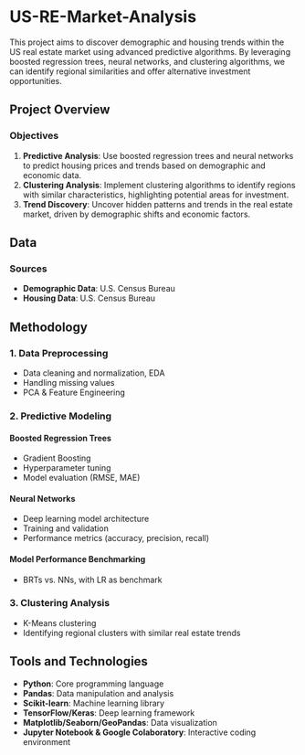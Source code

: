 # US-RE-Market-Analysis

This project aims to discover demographic and housing trends within the US real estate market using advanced predictive algorithms. By leveraging boosted regression trees, neural networks, and clustering algorithms, we can identify regional similarities and offer alternative investment opportunities.

## Project Overview

### Objectives

1. **Predictive Analysis**: Use boosted regression trees and neural networks to predict housing prices and trends based on demographic and economic data.
2. **Clustering Analysis**: Implement clustering algorithms to identify regions with similar characteristics, highlighting potential areas for investment.
3. **Trend Discovery**: Uncover hidden patterns and trends in the real estate market, driven by demographic shifts and economic factors.

## Data

### Sources

- **Demographic Data**: U.S. Census Bureau
- **Housing Data**: U.S. Census Bureau

## Methodology

### 1. Data Preprocessing

- Data cleaning and normalization, EDA
- Handling missing values
- PCA & Feature Engineering

### 2. Predictive Modeling

#### Boosted Regression Trees

- Gradient Boosting
- Hyperparameter tuning
- Model evaluation (RMSE, MAE)

#### Neural Networks

- Deep learning model architecture
- Training and validation
- Performance metrics (accuracy, precision, recall)

#### Model Performance Benchmarking
- BRTs vs. NNs, with LR as benchmark

### 3. Clustering Analysis

- K-Means clustering
- Identifying regional clusters with similar real estate trends

## Tools and Technologies

- **Python**: Core programming language
- **Pandas**: Data manipulation and analysis
- **Scikit-learn**: Machine learning library
- **TensorFlow/Keras**: Deep learning framework
- **Matplotlib/Seaborn/GeoPandas**: Data visualization
- **Jupyter Notebook & Google Colaboratory**: Interactive coding environment

